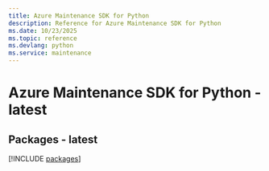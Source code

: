 ```yaml
---
title: Azure Maintenance SDK for Python
description: Reference for Azure Maintenance SDK for Python
ms.date: 10/23/2025
ms.topic: reference
ms.devlang: python
ms.service: maintenance
---
```

# Azure Maintenance SDK for Python - latest
## Packages - latest
[!INCLUDE [packages](maintenance-index.md)]